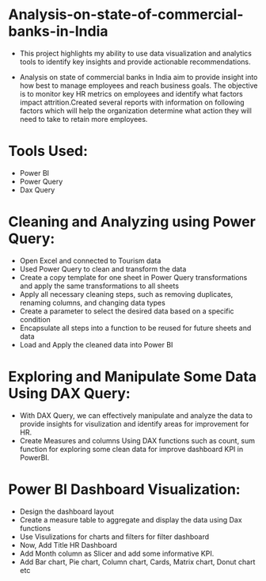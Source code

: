 # Analysis-on-state-of-commercial-banks-in-India
- This project highlights my ability to use data visualization and analytics tools to identify key insights and provide actionable recommendations.

- Analysis on state of commercial banks in India aim to provide insight into how best to manage employees and reach business goals. The objective is to monitor key HR metrics on employees and identify what factors impact attrition.Created several reports with information on following factors which will help the organization determine what action they will need to take to retain more employees.

# Tools Used:
- Power BI
- Power Query
- Dax Query

# Cleaning and Analyzing using Power Query:
- Open Excel and connected to Tourism data
- Used Power Query to clean and transform the data
- Create a copy template for one sheet in Power Query transformations and apply the same transformations to all sheets
- Apply all necessary cleaning steps, such as removing duplicates, renaming columns, and changing data types
- Create a parameter to select the desired data based on a specific condition
- Encapsulate all steps into a function to be reused for future sheets and data
- Load and Apply the cleaned data into Power BI


# Exploring and Manipulate Some Data Using DAX Query:
- With DAX Query, we can effectively manipulate and analyze the data to provide insights for visulization and identify areas for improvement for HR.
- Create Measures and columns Using DAX functions such as count, sum function for exploring some clean data for improve dashboard KPI in PowerBI.

# Power BI Dashboard Visualization:
- Design the dashboard layout
- Create a measure table to aggregate and display the data using Dax functions
- Use Visulizations for charts and filters for filter dashboard
- Now, Add Title HR Dashboard
- Add Month column as Slicer and add some informative KPI.
- Add Bar chart, Pie chart, Column chart, Cards, Matrix chart, Donut chart etc

